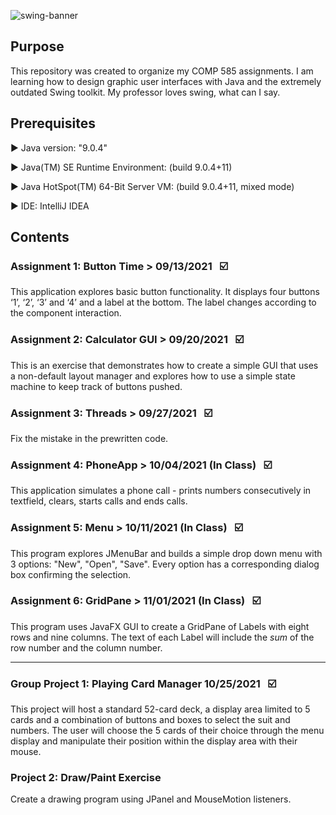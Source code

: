 ![swing-banner](https://user-images.githubusercontent.com/26126449/133371879-0a9493a9-dc9b-4175-be9c-45554666f0b8.png)
## Purpose

This repository was created to organize my COMP 585 assignments. I am learning how to design graphic user interfaces with Java and the extremely outdated Swing toolkit. My professor loves swing, what can I say.

## Prerequisites

:arrow_forward: Java version: "9.0.4"

:arrow_forward: Java(TM) SE Runtime Environment: (build 9.0.4+11)

:arrow_forward: Java HotSpot(TM) 64-Bit Server VM: (build 9.0.4+11, mixed mode)

:arrow_forward: IDE: IntelliJ IDEA

## Contents


### Assignment 1: Button Time > 09/13/2021 &nbsp;&nbsp;:ballot_box_with_check:
This application explores basic button functionality. It displays four buttons ‘1’, ‘2’, ‘3’ and ‘4’ and a label at the bottom. The label changes according to the component interaction.

### Assignment 2: Calculator GUI > 09/20/2021 &nbsp;&nbsp;:ballot_box_with_check:
This is an exercise that demonstrates how to create a simple GUI that uses a non-default layout manager and explores how to use a simple state machine to keep track of buttons pushed.

### Assignment 3: Threads > 09/27/2021 &nbsp;&nbsp;:ballot_box_with_check:
Fix the mistake in the prewritten code.

### Assignment 4: PhoneApp > 10/04/2021 (In Class) &nbsp;&nbsp;:ballot_box_with_check:
This application simulates a phone call - prints numbers consecutively in textfield, clears, starts calls and ends calls. 

### Assignment 5: Menu > 10/11/2021 (In Class) &nbsp;&nbsp;:ballot_box_with_check:
This program explores JMenuBar and builds a simple drop down menu with 3 options: "New", "Open", "Save". Every option has a corresponding dialog box confirming the selection.

### Assignment 6: GridPane > 11/01/2021 (In Class) &nbsp;&nbsp;:ballot_box_with_check: 
This program uses JavaFX GUI to create a GridPane of Labels with eight rows and nine columns. The text of each Label will include the *sum* of the row number and the column number.

----------------------------------------------------------------------------------------

### Group Project 1: Playing Card Manager 10/25/2021 &nbsp;&nbsp;:ballot_box_with_check:
This project will host a standard 52-card deck, a display area limited to 5 cards and a combination of buttons and boxes to select the suit and numbers. The user will choose the 5 cards of their choice through the menu display and manipulate their position within the display area with their mouse.

### Project 2: Draw/Paint Exercise 
Create a drawing program using JPanel and MouseMotion listeners.
